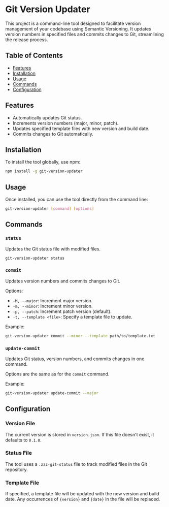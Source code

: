 # Git Version Updater

This project is a command-line tool designed to facilitate version management of your codebase using Semantic Versioning. It updates version numbers in specified files and commits changes to Git, streamlining the release process.

## Table of Contents

- [Features](#features)
- [Installation](#installation)
- [Usage](#usage)
- [Commands](#commands)
- [Configuration](#configuration)


## Features

- Automatically updates Git status.
- Increments version numbers (major, minor, patch).
- Updates specified template files with new version and build date.
- Commits changes to Git automatically.

## Installation

To install the tool globally, use npm:

```bash
npm install -g git-version-updater
```

## Usage

Once installed, you can use the tool directly from the command line:

```bash
git-version-updater [command] [options]
```

## Commands

### `status`

Updates the Git status file with modified files.

```bash
git-version-updater status
```

### `commit`

Updates version numbers and commits changes to Git.

Options:
- `-M, --major`: Increment major version.
- `-m, --minor`: Increment minor version.
- `-p, --patch`: Increment patch version (default).
- `-t, --template <file>`: Specify a template file to update.

Example:
```bash
git-version-updater commit --minor --template path/to/template.txt
```

### `update-commit`

Updates Git status, version numbers, and commits changes in one command.

Options are the same as for the `commit` command.

Example:
```bash
git-version-updater update-commit --major
```

## Configuration

### Version File

The current version is stored in `version.json`. If this file doesn't exist, it defaults to `0.1.0`.

### Status File

The tool uses a `.zzz-git-status` file to track modified files in the Git repository.

### Template File

If specified, a template file will be updated with the new version and build date. Any occurrences of `{version}` and `{date}` in the file will be replaced.
